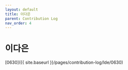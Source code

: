 ```yaml
---
layout: default
title: 이다은
parent: Contribution Log
nav_order: 4
---
```


# 이다은

[0630]({{ site.baseurl }}/pages/contribution-log/lde/0630)
